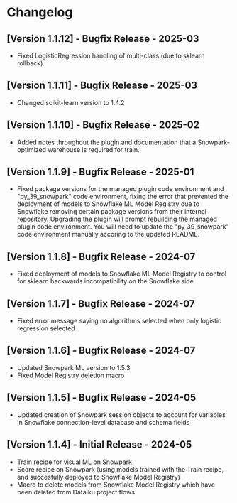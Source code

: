 # Changelog

## [Version 1.1.12] - Bugfix Release - 2025-03
* Fixed LogisticRegression handling of multi-class (due to sklearn rollback).

## [Version 1.1.11] - Bugfix Release - 2025-03
* Changed scikit-learn version to 1.4.2

## [Version 1.1.10] - Bugfix Release - 2025-02
* Added notes throughout the plugin and documentation that a Snowpark-optimized warehouse is required for train.

## [Version 1.1.9] - Bugfix Release - 2025-01
* Fixed package versions for the managed plugin code environment and "py_39_snowpark" code environment, fixing the error that prevented the deployment of models to Snowflake ML Model Registry due to Snowflake removing certain package versions from their internal repository. Upgrading the plugin will prompt rebuilding the managed plugin code environment. You will need to update the "py_39_snowpark" code environment manually accoring to the updated README.

## [Version 1.1.8] - Bugfix Release - 2024-07
* Fixed deployment of models to Snowflake ML Model Registry to control for sklearn backwards incompatibility on the Snowflake side

## [Version 1.1.7] - Bugfix Release - 2024-07

* Fixed error message saying no algorithms selected when only logistic regression selected

## [Version 1.1.6] - Bugfix Release - 2024-07

* Updated Snowpark ML version to 1.5.3
* Fixed Model Registry deletion macro

## [Version 1.1.5] - Bugfix Release - 2024-05

* Updated creation of Snowpark session objects to account for variables in Snowflake connection-level database and schema fields

## [Version 1.1.4] - Initial Release - 2024-05

* Train recipe for visual ML on Snowpark
* Score recipe on Snowpark (using models trained with the Train recipe, and succesfully deployed to Snowflake Model Registry)
* Macro to delete models from Snowflake Model Registry which have been deleted from Dataiku project flows

